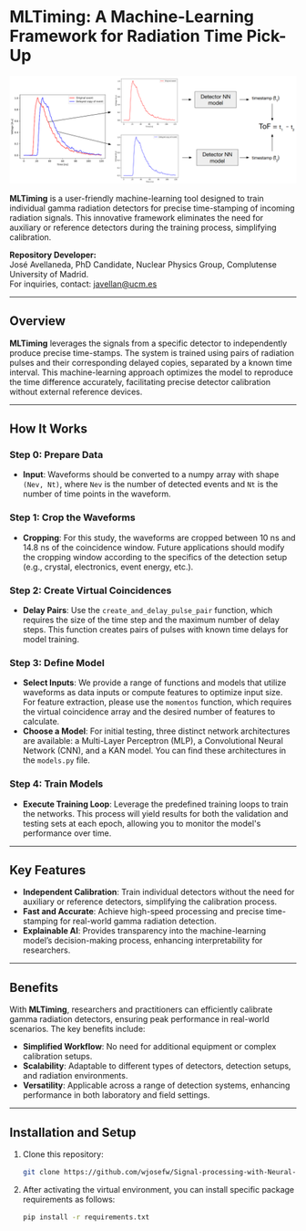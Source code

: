 # **MLTiming: A Machine-Learning Framework for Radiation Time Pick-Up**

![Example Image](https://github.com/wjosefw/MLTiming/blob/main/scheme_2%20(1).png)

**MLTiming** is a user-friendly machine-learning tool designed to train individual gamma radiation detectors for precise time-stamping of incoming radiation signals. This innovative framework eliminates the need for auxiliary or reference detectors during the training process, simplifying calibration.

**Repository Developer:**  
José Avellaneda, PhD Candidate, Nuclear Physics Group, Complutense University of Madrid.  
For inquiries, contact: [javellan@ucm.es](mailto:javellan@ucm.es)

---

## **Overview**

**MLTiming** leverages the signals from a specific detector to independently produce precise time-stamps. The system is trained using pairs of radiation pulses and their corresponding delayed copies, separated by a known time interval. This machine-learning approach optimizes the model to reproduce the time difference accurately, facilitating precise detector calibration without external reference devices.

---

## **How It Works**

### Step 0: Prepare Data
- **Input**: Waveforms should be converted to a numpy array with shape `(Nev, Nt)`, where `Nev` is the number of detected events and `Nt` is the number of time points in the waveform.
  
### Step 1: Crop the Waveforms
- **Cropping**: For this study, the waveforms are cropped between 10 ns and 14.8 ns of the coincidence window. Future applications should modify the cropping window according to the specifics of the detection setup (e.g., crystal, electronics, event energy, etc.).

### Step 2: Create Virtual Coincidences
- **Delay Pairs**: Use the `create_and_delay_pulse_pair` function, which requires the size of the time step and the maximum number of delay steps. This function creates pairs of pulses with known time delays for model training.
### Step 3: Define Model
- **Select Inputs**: We provide a range of functions and models that utilize waveforms as data inputs or compute features to optimize input size. For feature extraction, please use the `momentos` function, which requires the virtual coincidence array and the desired number of features to calculate.
- **Choose a Model**: For initial testing, three distinct network architectures are available: a Multi-Layer Perceptron (MLP), a Convolutional Neural Network (CNN), and a KAN model. You can find these architectures in the `models.py` file.
### Step 4: Train Models
- **Execute Training Loop**: Leverage the predefined training loops to train the networks. This process will yield results for both the validation and testing sets at each epoch, allowing you to monitor the model's performance over time.
---

## **Key Features**

- **Independent Calibration**: Train individual detectors without the need for auxiliary or reference detectors, simplifying the calibration process.
- **Fast and Accurate**: Achieve high-speed processing and precise time-stamping for real-world gamma radiation detection.
- **Explainable AI**: Provides transparency into the machine-learning model’s decision-making process, enhancing interpretability for researchers.

---

## **Benefits**

With **MLTiming**, researchers and practitioners can efficiently calibrate gamma radiation detectors, ensuring peak performance in real-world scenarios. The key benefits include:

- **Simplified Workflow**: No need for additional equipment or complex calibration setups.
- **Scalability**: Adaptable to different types of detectors, detection setups, and radiation environments.
- **Versatility**: Applicable across a range of detection systems, enhancing performance in both laboratory and field settings.

---

## **Installation and Setup**

1. Clone this repository:
   ```bash
   git clone https://github.com/wjosefw/Signal-processing-with-Neural-networks.git
2. After activating the virtual environment, you can install specific package requirements as follows: 
    ```bash
    pip install -r requirements.txt
